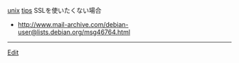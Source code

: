---
---
[unix](/unix)
[tips](/tips)
SSLを使いたくない場合
* http://www.mail-archive.com/debian-user@lists.debian.org/msg46764.html




----
[Edit](https://github.com/vitroid/vitroid.github.io/edit/master/MD/uw-imap-ssl.md)
